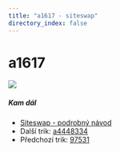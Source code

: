 ```yaml
---
title: "a1617 - siteswap"
directory_index: false
---
```


# a1617

![](/animace/siteswap/a1617.gif)

##### Kam dál

- [Siteswap - podrobný návod](/siteswap.html "Podrobné vysvětlení siteswapů..")
- Další trik: [a4448334](a4448334.html "Siteswap a4448334")
- Předchozí trik: [97531](97531.html "Siteswap 97531")


